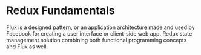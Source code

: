 # Redux  Fundamentals
Flux is a designed pattern, or an application architecture made and used by Facebook for creating a user interface or client-side web app. Redux state management solution combining both functional programming concepts and Flux as well.
